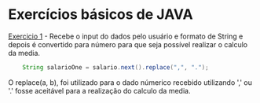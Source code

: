 # Exercícios básicos de JAVA

[Exercicio 1](https://github.com/cmarih/exercicios-java/blob/master/src/desafioConversao.java) - Recebe o input do dados pelo usuário e formato de String e depois é convertido para número
para que seja possível realizar o calculo da media.
~~~~JAVA
    String salarioOne = salario.next().replace(",", ".");
~~~~

O replace(a, b), foi utilizado para o dado númerico recebido
utilizando ',' ou '.' fosse aceitável para a realização do 
calculo da media.
